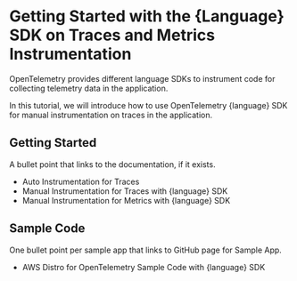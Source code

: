 <!--This landing page should exist for all supported languages in ADOT. It links to the available pieces of documentation for a component.-->

# Getting Started with the {Language} SDK on Traces and Metrics Instrumentation

OpenTelemetry provides different language SDKs to instrument code for collecting telemetry data in the application.

In this tutorial, we will introduce how to use OpenTelemetry {language} SDK for manual instrumentation on traces in the application.

## Getting Started

A bullet point that links to the documentation, if it exists.

* Auto Instrumentation for Traces
* Manual Instrumentation for Traces with {language} SDK
* Manual Instrumentation for Metrics with {language} SDK

## Sample Code

One bullet point per sample app that links to GitHub page for Sample App.

* AWS Distro for OpenTelemetry Sample Code with {language} SDK
